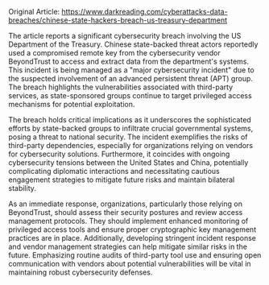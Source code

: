 Original Article: https://www.darkreading.com/cyberattacks-data-breaches/chinese-state-hackers-breach-us-treasury-department

The article reports a significant cybersecurity breach involving the US Department of the Treasury. Chinese state-backed threat actors reportedly used a compromised remote key from the cybersecurity vendor BeyondTrust to access and extract data from the department's systems. This incident is being managed as a "major cybersecurity incident" due to the suspected involvement of an advanced persistent threat (APT) group. The breach highlights the vulnerabilities associated with third-party services, as state-sponsored groups continue to target privileged access mechanisms for potential exploitation.

The breach holds critical implications as it underscores the sophisticated efforts by state-backed groups to infiltrate crucial governmental systems, posing a threat to national security. The incident exemplifies the risks of third-party dependencies, especially for organizations relying on vendors for cybersecurity solutions. Furthermore, it coincides with ongoing cybersecurity tensions between the United States and China, potentially complicating diplomatic interactions and necessitating cautious engagement strategies to mitigate future risks and maintain bilateral stability.

As an immediate response, organizations, particularly those relying on BeyondTrust, should assess their security postures and review access management protocols. They should implement enhanced monitoring of privileged access tools and ensure proper cryptographic key management practices are in place. Additionally, developing stringent incident response and vendor management strategies can help mitigate similar risks in the future. Emphasizing routine audits of third-party tool use and ensuring open communication with vendors about potential vulnerabilities will be vital in maintaining robust cybersecurity defenses.